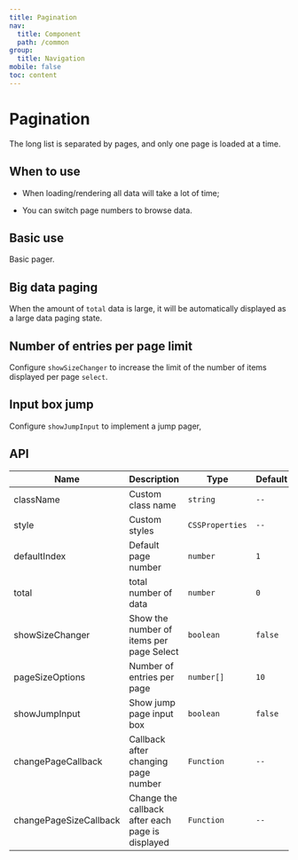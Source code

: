 ```yaml
---
title: Pagination
nav:
  title: Component
  path: /common
group:
  title: Navigation
mobile: false
toc: content
---
```


# Pagination

The long list is separated by pages, and only one page is loaded at a time.

## When to use

- When loading/rendering all data will take a lot of time;

- You can switch page numbers to browse data.

## Basic use

Basic pager.

<code src="./demos/index1.tsx"></code>

## Big data paging

When the amount of `total` data is large, it will be automatically displayed as a large data paging state.

<code src="./demos/index2.tsx"></code>

## Number of entries per page limit

Configure `showSizeChanger` to increase the limit of the number of items displayed per page `select`.

<code src="./demos/index3.tsx"></code>

## Input box jump

Configure `showJumpInput` to implement a jump pager,

<code src="./demos/index4.tsx"></code>

## API

| Name                   | Description                                      | Type            | Default |
| ---------------------- | ------------------------------------------------ | --------------- | ------- |
| className              | Custom class name                                | `string`        | `--`    |
| style                  | Custom styles                                    | `CSSProperties` | `--`    |
| defaultIndex           | Default page number                              | `number`        | `1`     |
| total                  | total number of data                             | `number`        | `0`     |
| showSizeChanger        | Show the number of items per page Select         | `boolean`       | `false` |
| pageSizeOptions        | Number of entries per page                       | `number[]`      | `10`    |
| showJumpInput          | Show jump page input box                         | `boolean`       | `false` |
| changePageCallback     | Callback after changing page number              | `Function`      | `--`    |
| changePageSizeCallback | Change the callback after each page is displayed | `Function`      | `--`    |
